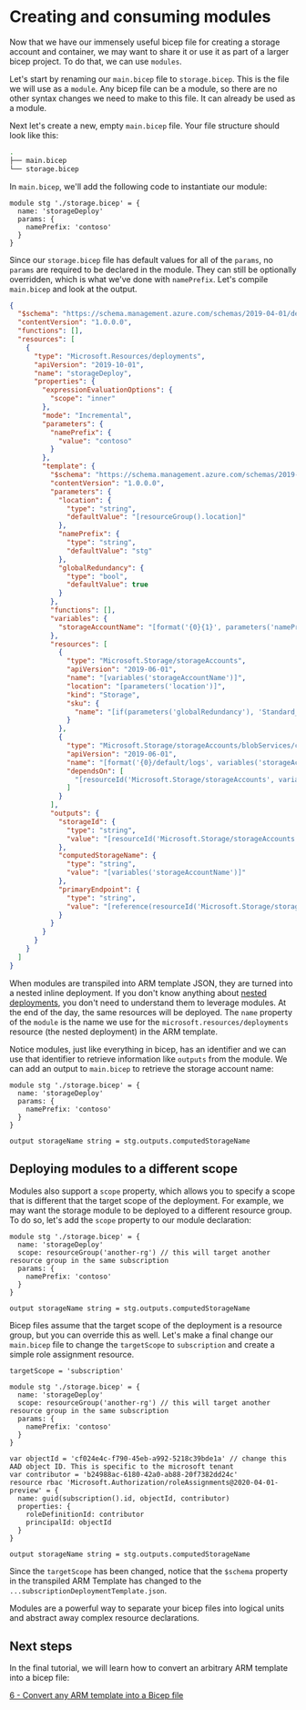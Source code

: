 # Creating and consuming modules

Now that we have our immensely useful bicep file for creating a storage account and container, we may want to share it or use it as part of a larger bicep project. To do that, we can use `modules`.

Let's start by renaming our `main.bicep` file to `storage.bicep`. This is the file we will use as a `module`. Any bicep file can be a module, so there are no other syntax changes we need to make to this file. It can already be used as a module.

Next let's create a new, empty `main.bicep` file. Your file structure should look like this:

```bash
.
├── main.bicep
└── storage.bicep
```

In `main.bicep`, we'll add the following code to instantiate our module:

```
module stg './storage.bicep' = {
  name: 'storageDeploy'
  params: {
    namePrefix: 'contoso'
  }
}
```

Since our `storage.bicep` file has default values for all of the `params`, no `params` are required to be declared in the module. They can still be optionally overridden, which is what we've done with `namePrefix`. Let's compile `main.bicep` and look at the output.

```json
{
  "$schema": "https://schema.management.azure.com/schemas/2019-04-01/deploymentTemplate.json#",
  "contentVersion": "1.0.0.0",
  "functions": [],
  "resources": [
    {
      "type": "Microsoft.Resources/deployments",
      "apiVersion": "2019-10-01",
      "name": "storageDeploy",
      "properties": {
        "expressionEvaluationOptions": {
          "scope": "inner"
        },
        "mode": "Incremental",
        "parameters": {
          "namePrefix": {
            "value": "contoso"
          }
        },
        "template": {
          "$schema": "https://schema.management.azure.com/schemas/2019-04-01/deploymentTemplate.json#",
          "contentVersion": "1.0.0.0",
          "parameters": {
            "location": {
              "type": "string",
              "defaultValue": "[resourceGroup().location]"
            },
            "namePrefix": {
              "type": "string",
              "defaultValue": "stg"
            },
            "globalRedundancy": {
              "type": "bool",
              "defaultValue": true
            }
          },
          "functions": [],
          "variables": {
            "storageAccountName": "[format('{0}{1}', parameters('namePrefix'), uniqueString(resourceGroup().id))]"
          },
          "resources": [
            {
              "type": "Microsoft.Storage/storageAccounts",
              "apiVersion": "2019-06-01",
              "name": "[variables('storageAccountName')]",
              "location": "[parameters('location')]",
              "kind": "Storage",
              "sku": {
                "name": "[if(parameters('globalRedundancy'), 'Standard_GRS', 'Standard_LRS')]"
              }
            },
            {
              "type": "Microsoft.Storage/storageAccounts/blobServices/containers",
              "apiVersion": "2019-06-01",
              "name": "[format('{0}/default/logs', variables('storageAccountName'))]",
              "dependsOn": [
                "[resourceId('Microsoft.Storage/storageAccounts', variables('storageAccountName'))]"
              ]
            }
          ],
          "outputs": {
            "storageId": {
              "type": "string",
              "value": "[resourceId('Microsoft.Storage/storageAccounts', variables('storageAccountName'))]"
            },
            "computedStorageName": {
              "type": "string",
              "value": "[variables('storageAccountName')]"
            },
            "primaryEndpoint": {
              "type": "string",
              "value": "[reference(resourceId('Microsoft.Storage/storageAccounts', variables('storageAccountName'))).primaryEndpoints.blob]"
            }
          }
        }
      }
    }
  ]
}
```

When modules are transpiled into ARM template JSON, they are turned into a nested inline deployment. If you don't know anything about [nested deployments](https://docs.microsoft.com/azure/azure-resource-manager/templates/linked-templates), you don't need to understand them to leverage modules. At the end of the day, the same resources will be deployed. The `name` property of the `module` is the name we use for the `microsoft.resources/deployments` resource (the nested deployment) in the ARM template.

Notice modules, just like everything in bicep, has an identifier and we can use that identifier to retrieve information like `outputs` from the module. We can add an output to `main.bicep` to retrieve the storage account name:

```
module stg './storage.bicep' = {
  name: 'storageDeploy'
  params: {
    namePrefix: 'contoso'
  }
}

output storageName string = stg.outputs.computedStorageName
```

## Deploying modules to a different scope

Modules also support a `scope` property, which allows you to specify a scope that is different that the target scope of the deployment. For example, we may want the storage module to be deployed to a different resource group. To do so, let's add the `scope` property to our module declaration:

```
module stg './storage.bicep' = {
  name: 'storageDeploy'
  scope: resourceGroup('another-rg') // this will target another resource group in the same subscription
  params: {
    namePrefix: 'contoso'
  }
}

output storageName string = stg.outputs.computedStorageName
```

Bicep files assume that the target scope of the deployment is a resource group, but you can override this as well. Let's make a final change our `main.bicep` file to change the `targetScope` to `subscription` and create a simple role assignment resource.

```
targetScope = 'subscription'

module stg './storage.bicep' = {
  name: 'storageDeploy'
  scope: resourceGroup('another-rg') // this will target another resource group in the same subscription
  params: {
    namePrefix: 'contoso'
  }
}

var objectId = 'cf024e4c-f790-45eb-a992-5218c39bde1a' // change this AAD object ID. This is specific to the microsoft tenant
var contributor = 'b24988ac-6180-42a0-ab88-20f7382dd24c'
resource rbac 'Microsoft.Authorization/roleAssignments@2020-04-01-preview' = {
  name: guid(subscription().id, objectId, contributor)
  properties: {
    roleDefinitionId: contributor
    principalId: objectId
  }
}

output storageName string = stg.outputs.computedStorageName
```

Since the `targetScope` has been changed, notice that the `$schema` property in the transpiled ARM Template has changed to the `...subscriptionDeploymentTemplate.json`.

Modules are a powerful way to separate your bicep files into logical units and abstract away complex resource declarations.

## Next steps

In the final tutorial, we will learn how to convert an arbitrary ARM template into a bicep file:

[6 - Convert any ARM template into a Bicep file](./06-convert-arm-template.md)